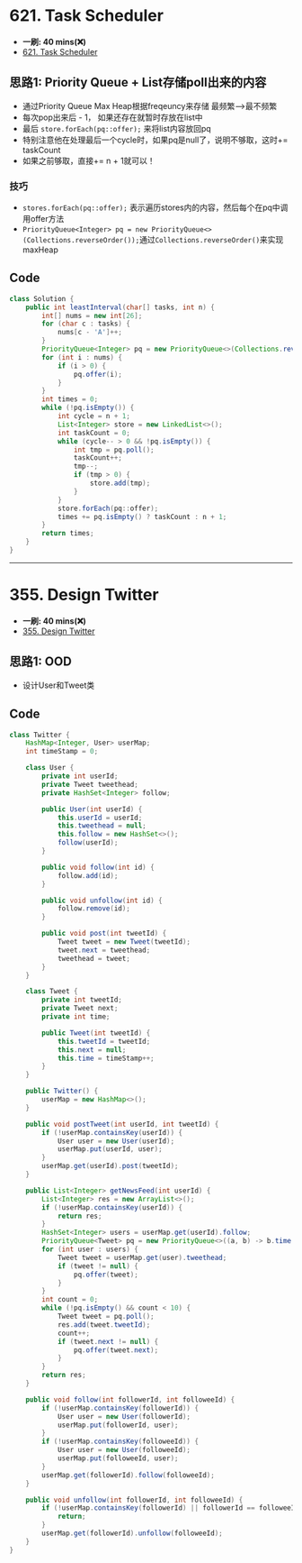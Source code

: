 # 621. Task Scheduler
*  **一刷: 40 mins(❌)**
* [621. Task Scheduler](https://leetcode.com/problems/task-scheduler/)
## 思路1: Priority Queue + List存储poll出来的内容
* 通过Priority Queue Max Heap根据freqeuncy来存储 最频繁-->最不频繁
* 每次pop出来后 - 1， 如果还存在就暂时存放在list中
* 最后 `store.forEach(pq::offer);` 来将list内容放回pq
* 特别注意他在处理最后一个cycle时，如果pq是null了，说明不够取，这时+= taskCount
* 如果之前够取，直接+= n + 1就可以！
### 技巧
* `stores.forEach(pq::offer);` 表示遍历stores内的内容，然后每个在pq中调用offer方法
* `PriorityQueue<Integer> pq = new PriorityQueue<>(Collections.reverseOrder());`通过`Collections.reverseOrder()`来实现maxHeap

## Code
```java
class Solution {
    public int leastInterval(char[] tasks, int n) {
        int[] nums = new int[26];
        for (char c : tasks) {
            nums[c - 'A']++;
        }
        PriorityQueue<Integer> pq = new PriorityQueue<>(Collections.reverseOrder());
        for (int i : nums) {
            if (i > 0) {
                pq.offer(i);
            }
        }
        int times = 0;
        while (!pq.isEmpty()) {
            int cycle = n + 1;
            List<Integer> store = new LinkedList<>();
            int taskCount = 0;
            while (cycle-- > 0 && !pq.isEmpty()) {
                int tmp = pq.poll();
                taskCount++;
                tmp--;
                if (tmp > 0) {
                    store.add(tmp);
                }
            }
            store.forEach(pq::offer);
            times += pq.isEmpty() ? taskCount : n + 1;
        }
        return times;
    }
}
```
***
# 355. Design Twitter
*  **一刷: 40 mins(❌)**
* [355. Design Twitter](https://leetcode.com/problems/design-twitter/)
## 思路1: OOD
* 设计User和Tweet类
## Code
```java
class Twitter {
    HashMap<Integer, User> userMap;
    int timeStamp = 0;

    class User {
        private int userId;
        private Tweet tweethead;
        private HashSet<Integer> follow;

        public User(int userId) {
            this.userId = userId;
            this.tweethead = null;
            this.follow = new HashSet<>();
            follow(userId);
        }

        public void follow(int id) {
            follow.add(id);
        }

        public void unfollow(int id) {
            follow.remove(id);
        }

        public void post(int tweetId) {
            Tweet tweet = new Tweet(tweetId);
            tweet.next = tweethead;
            tweethead = tweet;
        }
    }

    class Tweet {
        private int tweetId;
        private Tweet next;
        private int time;

        public Tweet(int tweetId) {
            this.tweetId = tweetId;
            this.next = null;
            this.time = timeStamp++;
        }
    }

    public Twitter() {
        userMap = new HashMap<>();
    }

    public void postTweet(int userId, int tweetId) {
        if (!userMap.containsKey(userId)) {
            User user = new User(userId);
            userMap.put(userId, user);
        }
        userMap.get(userId).post(tweetId);
    }

    public List<Integer> getNewsFeed(int userId) {
        List<Integer> res = new ArrayList<>();
        if (!userMap.containsKey(userId)) {
            return res;
        }
        HashSet<Integer> users = userMap.get(userId).follow;
        PriorityQueue<Tweet> pq = new PriorityQueue<>((a, b) -> b.time - a.time);
        for (int user : users) {
            Tweet tweet = userMap.get(user).tweethead;
            if (tweet != null) {
                pq.offer(tweet);
            }
        }
        int count = 0;
        while (!pq.isEmpty() && count < 10) {
            Tweet tweet = pq.poll();
            res.add(tweet.tweetId);
            count++;
            if (tweet.next != null) {
                pq.offer(tweet.next);
            }
        }
        return res;
    }

    public void follow(int followerId, int followeeId) {
        if (!userMap.containsKey(followerId)) {
            User user = new User(followerId);
            userMap.put(followerId, user);
        }
        if (!userMap.containsKey(followeeId)) {
            User user = new User(followeeId);
            userMap.put(followeeId, user);
        }
        userMap.get(followerId).follow(followeeId);
    }

    public void unfollow(int followerId, int followeeId) {
        if (!userMap.containsKey(followerId) || followerId == followeeId) {
            return;
        }
        userMap.get(followerId).unfollow(followeeId);
    }
}
```
